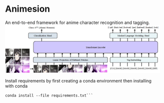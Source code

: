 # Animesion
An end-to-end framework for anime character recognition and tagging.
![](./classification/data_exploration/figures/AnimesionSystemDiagram.png)

Install requirements by first creating a conda environment then installing with conda
```conda create --animesion python pip
conda install --file requirements.txt```
